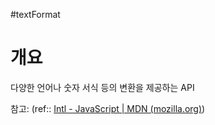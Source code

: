 #textFormat
# 개요
다양한 언어나 숫자 서식 등의 변환을 제공하는 API

참고: (ref:: [Intl - JavaScript | MDN (mozilla.org)](https://developer.mozilla.org/ko/docs/Web/JavaScript/Reference/Global_Objects/Intl))